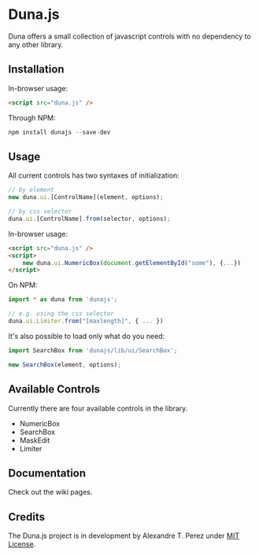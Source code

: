 # Duna.js <!-- markdownlint-disable MD033 -->

Duna offers a small collection of javascript controls with no dependency to any other library.

## Installation

In-browser usage:

```html
<script src="duna.js" />
```

Through NPM:

```javascript
npm install dunajs --save-dev
```

## Usage

All current controls has two syntaxes of initialization:

```javascript
// by element
new duna.ui.[ControlName](element, options);

// by css selector
duna.ui.[ControlName].from(selector, options);
```

In-browser usage:

```html
<script src="duna.js" />
<script>
    new duna.ui.NumericBox(document.getElementById("some"), {...})
</script>
```

On NPM:

```javascript
import * as duna from 'dunajs';

// e.g. using the css selector
duna.ui.Limiter.from("[maxlength]", { ... })
```

It's also possible to load only what do you need:

```javascript
import SearchBox from 'dunajs/lib/ui/SearchBox';

new SearchBox(element, options);
```

## Available Controls

Currently there are four available controls in the library.

- NumericBox
- SearchBox
- MaskEdit
- Limiter

## Documentation

Check out the wiki pages.

## Credits

The Duna.js project is in development by Alexandre T. Perez under [MIT License](LICENSE).
